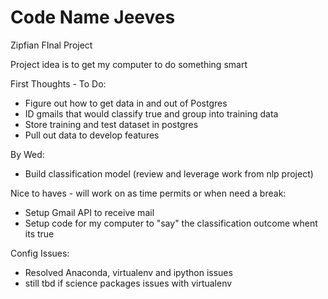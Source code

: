 # Code Name Jeeves 
Zipfian FInal Project

Project idea is to get my computer to do something smart

First Thoughts - To Do:
- Figure out how to get data in and out of Postgres
- ID gmails that would classify true and group into training data
- Store training and test dataset in postgres 
- Pull out data to develop features


By Wed:
- Build classification model (review and leverage work from nlp project)


Nice to haves - will work on as time permits or when need a break:

- Setup Gmail API to receive mail
- Setup code for my computer to "say" the classification outcome whent its true

Config Issues:
- Resolved Anaconda, virtualenv and ipython issues
- still tbd if science packages issues with virtualenv